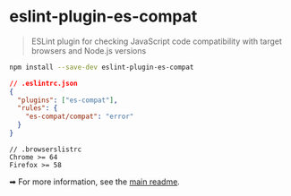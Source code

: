 # eslint-plugin-es-compat

> ESLint plugin for checking JavaScript code compatibility with target browsers and Node.js versions

```bash
npm install --save-dev eslint-plugin-es-compat
```

```json
// .eslintrc.json
{
  "plugins": ["es-compat"],
  "rules": {
    "es-compat/compat": "error"
  }
}
```

```
// .browserslistrc
Chrome >= 64
Firefox >= 58
```

<!--- Absolute link, in order to work from NPM website --->

➡ For more information, see the [main readme](https://github.com/robatwilliams/es-compat#readme).
